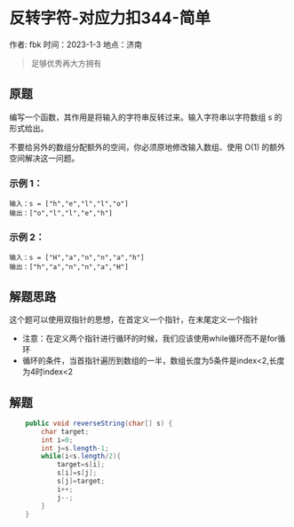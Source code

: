 # 反转字符-对应力扣344-简单

作者: fbk
时间：2023-1-3
地点：济南
>足够优秀再大方拥有

## 原题
编写一个函数，其作用是将输入的字符串反转过来。输入字符串以字符数组 s 的形式给出。

不要给另外的数组分配额外的空间，你必须原地修改输入数组、使用 O(1) 的额外空间解决这一问题。
### 示例 1：
```
输入：s = ["h","e","l","l","o"]
输出：["o","l","l","e","h"]
```
### 示例 2：
```
输入：s = ["H","a","n","n","a","h"]
输出：["h","a","n","n","a","H"]
```
## 解题思路
这个题可以使用双指针的思想，在首定义一个指针，在末尾定义一个指针
- 注意：在定义两个指针进行循环的时候，我们应该使用while循环而不是for循环
- 循环的条件，当首指针遍历到数组的一半，数组长度为5条件是index<2,长度为4时index<2
## 解题
```java
    public void reverseString(char[] s) {
        char target;
        int i=0;
        int j=s.length-1; 
        while(i<s.length/2){
            target=s[i];
            s[i]=s[j];
            s[j]=target;
            i++;
            j--;        
        }
    }
```
